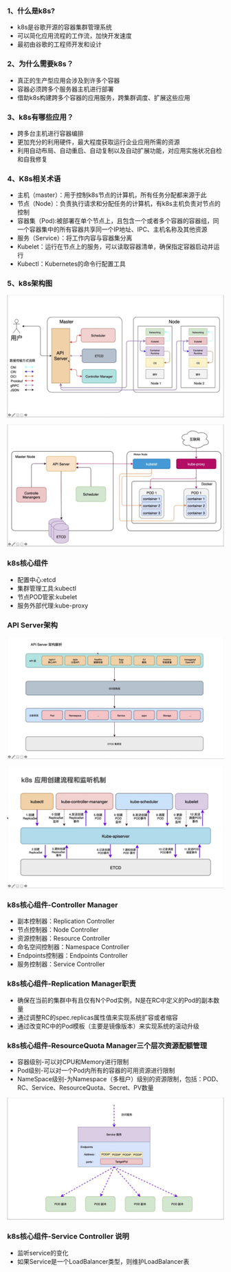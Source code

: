 ### 1、什么是k8s?
* k8s是谷歌开源的容器集群管理系统
* 可以简化应用流程的工作流，加快开发速度
* 最初由谷歌的工程师开发和设计

### 2、为什么需要k8s？
* 真正的生产型应用会涉及到许多个容器
* 容器必须跨多个服务器主机进行部署
* 借助k8s构建跨多个容器的应用服务，跨集群调度、扩展这些应用

### 3、k8s有哪些应用？
* 跨多台主机进行容器编排
* 更加充分的利用硬件，最大程度获取运行企业应用所需的资源
* 利用自动布局、自动重启、自动复制以及自动扩展功能，对应用实施状况自检和自我修复

### 4、K8s相关术语
* 主机（master）：用于控制k8s节点的计算机，所有任务分配都来源于此
* 节点（Node）：负责执行请求和分配任务的计算机，有k8s主机负责对节点的控制
* 容器集（Pod):被部署在单个节点上，且包含一个或者多个容器的容器组，同一个容器集中的所有容器共享同一个IP地址、IPC、主机名称及其他资源
* 服务（Service）：将工作内容与容器集分离
* Kubelet：运行在节点上的服务，可以读取容器清单，确保指定容器启动并运行
* Kubectl：Kubernetes的命令行配置工具

### 5、k8s架构图
![图1](../img/k8s_1.jpg)

![图2](../img/k8s_2.jpg)

### k8s核心组件
* 配置中心:etcd
* 集群管理工具:kubectl
* 节点POD管家:kubelet
* 服务外部代理:kube-proxy

### API Server架构
![APIserver架构解析](../img/k8s_server.jpg)

![应用创建流程](../img/k8s_p.jpg)

### k8s核心组件-Controller Manager
* 副本控制器：Replication Controller
* 节点控制器：Node Controller
* 资源控制器：Resource Controller
* 命名空间控制器：Namespace Controller
* Endpoints控制器：Endpoints Controller
* 服务控制器：Service Controller

### k8s核心组件-Replication Manager职责
* 确保在当前的集群中有且仅有N个Pod实例，N是在RC中定义的Pod的副本数量
* 通过调整RC的spec.replicas属性值来实现系统扩容或者缩容
* 通过改变RC中的Pod模板（主要是镜像版本）来实现系统的滚动升级

### k8s核心组件-ResourceQuota Manager三个层次资源配额管理
* 容器级别-可以对CPU和Memory进行限制
* Pod级别-可以对一个Pod内所有的容器的可用资源进行限制
* NameSpace级别-为Namespace（多租户）级别的资源限制，包括：POD、RC、Service、ResourceQuota、Secret、PV数量

![](../img/k8s_r.jpg)

### k8s核心组件-Service Controller 说明
* 监听service的变化
* 如果Service是一个LoadBalancer类型，则维护LoadBalancer表